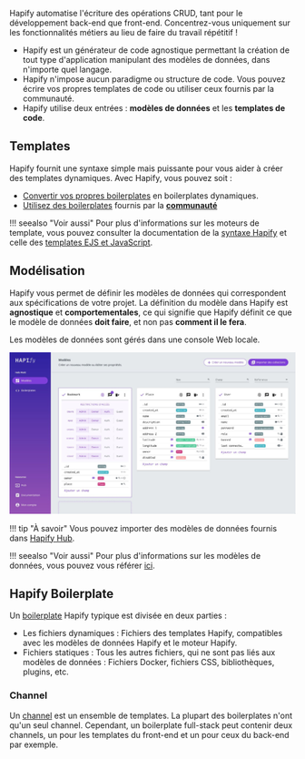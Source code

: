 Hapify automatise l'écriture des opérations CRUD, tant pour le développement back-end que front-end.
Concentrez-vous uniquement sur les fonctionnalités métiers au lieu de faire du travail répétitif !

- Hapify est un générateur de code agnostique permettant la création de tout type d'application manipulant des modèles de données, dans n'importe quel langage.
- Hapify n'impose aucun paradigme ou structure de code. Vous pouvez écrire vos propres templates de code ou utiliser ceux fournis par la communauté.
- Hapify utilise deux entrées : **modèles de données** et les **templates de code**.

## Templates

Hapify fournit une syntaxe simple mais puissante pour vous aider à créer des templates dynamiques.
Avec Hapify, vous pouvez soit :

- [Convertir vos propres boilerplates](../create-boilerplate/introduction.md) en boilerplates dynamiques.
- [Utilisez des boilerplates](../existing-boilerplate/introduction.md) fournis par la **[communauté](https://hub.hapify.io/)**

!!! seealso "Voir aussi"
    Pour plus d'informations sur les moteurs de template, vous pouvez consulter la documentation de la [syntaxe Hapify](../../reference/hapify-syntax.md) et celle des [templates EJS et JavaScript](../../reference/ejs-javascript.md).

## Modélisation 

Hapify vous permet de définir les modèles de données qui correspondent aux spécifications de votre projet. La définition du modèle dans Hapify est **agnostique** et **comportementales**, ce qui signifie que Hapify définit ce que le modèle de données **doit faire**, et non pas **comment il le fera**.

Les modèles de données sont gérés dans une console Web locale.

![Hapify GUI - models edition](../../assets/gui-models-access.jpg 'Models Edition')

!!! tip "À savoir"
    Vous pouvez importer des modèles de données fournis dans [Hapify Hub](https://hub.hapify.io/).

!!! seealso "Voir aussi"
    Pour plus d'informations sur les modèles de données, vous pouvez vous référer [ici](./models.md).

## Hapify Boilerplate

Un [boilerplate](../concepts/terminology.md) Hapify typique est divisée en deux parties : 

- Les fichiers dynamiques : Fichiers des templates Hapify, compatibles avec les modèles de données Hapify et le moteur Hapify.
- Fichiers statiques : Tous les autres fichiers, qui ne sont pas liés aux modèles de données : Fichiers Docker, fichiers CSS, bibliothèques, plugins, etc.

### Channel

Un [channel](../concepts/terminology.md) est un ensemble de templates. La plupart des boilerplates n'ont qu'un seul channel. Cependant, un boilerplate full-stack peut contenir deux channels, un pour les templates du front-end et un pour ceux du back-end par exemple.
